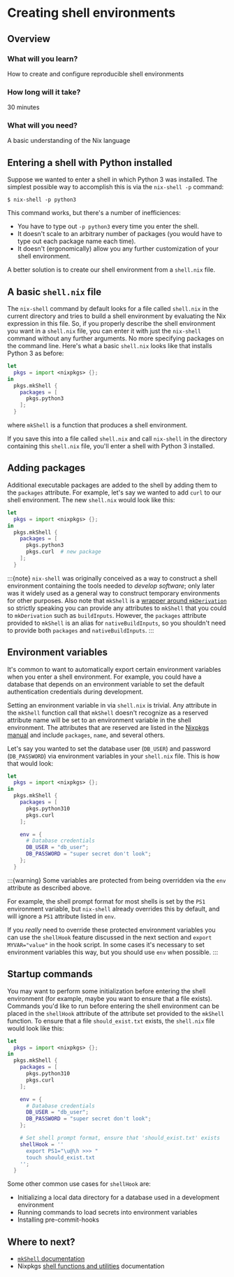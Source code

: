 # Creating shell environments

<!-- Include any foreward you want here -->

## Overview

### What will you learn?

<!-- Give a brief description of what the reader will learn so that they know whether the topic interests them. -->
How to create and configure reproducible shell environments

### How long will it take?
30 minutes

<!-- Give some indication of how long it will take to complete the tutorial so that the reader knows whether to continue. -->

### What will you need?

<!-- List any prerequisite knowledge or tools the reader will need to complete the tutorial. -->
A basic understanding of the Nix language

## Entering a shell with Python installed
Suppose we wanted to enter a shell in which Python 3 was installed.
The simplest possible way to accomplish this is via the `nix-shell -p` command:
```
$ nix-shell -p python3
```

This command works, but there's a number of inefficiences:
- You have to type out `-p python3` every time you enter the shell.
- It doesn't scale to an arbitrary number of packages (you would have to type out each package name each time).
- It doesn't (ergonomically) allow you any further customization of your shell environment.

A better solution is to create our shell environment from a `shell.nix` file.

## A basic `shell.nix` file
The `nix-shell` command by default looks for a file called `shell.nix` in the current directory and tries to build a shell environment by evaluating the Nix expression in this file.
So, if you properly describe the shell environment you want in a `shell.nix` file, you can enter it with just the `nix-shell` command without any further arguments.
No more specifying packages on the command line.
Here's what a basic `shell.nix` looks like that installs Python 3 as before:
```nix
let
  pkgs = import <nixpkgs> {};
in
  pkgs.mkShell {
    packages = [
      pkgs.python3
    ];
  }
```
where `mkShell` is a function that produces a shell environment.

If you save this into a file called `shell.nix` and call `nix-shell` in the directory containing this `shell.nix` file, you'll enter a shell with Python 3 installed.

## Adding packages
Additional executable packages are added to the shell by adding them to the `packages` attribute.
For example, let's say we wanted to add `curl` to our shell environment.
The new `shell.nix` would look like this:
```nix
let
  pkgs = import <nixpkgs> {};
in
  pkgs.mkShell {
    packages = [
      pkgs.python3
      pkgs.curl  # new package
    ];
  }
```

:::{note}
`nix-shell` was originally conceived as a way to construct a shell environment containing the tools needed to *develop software*; only later was it widely used as a general way to construct temporary environments for other purposes. Also note that `mkShell` is a [wrapper around `mkDerivation`](https://nixos.org/manual/nixpkgs/stable/#sec-pkgs-mkShell) so strictly speaking you can provide any attributes to `mkShell` that you could to `mkDerivation` such as `buildInputs`. However, the `packages` attribute provided to `mkShell` is an alias for `nativeBuildInputs`, so you shouldn't need to provide both `packages` and `nativeBuildInputs`.
:::

## Environment variables
It's common to want to automatically export certain environment variables when you enter a shell environment.
For example, you could have a database that depends on an environment variable to set the default authentication credentials during development.

Setting an environment variable in via `shell.nix` is trivial.
Any attribute in the `mkShell` function call that `mkShell` doesn't recognize as a reserved attribute name will be set to an environment variable in the shell environment.
The attributes that are reserved are listed in the [Nixpkgs manual][mkshell_attrs] and include `packages`, `name`, and several others.

[mkshell_attrs]: https://nixos.org/manual/nixpkgs/stable/#sec-pkgs-mkShell-attributes

Let's say you wanted to set the database user (`DB_USER`) and password (`DB_PASSWORD`) via environment variables in your `shell.nix` file.
This is how that would look:
```nix
let
  pkgs = import <nixpkgs> {};
in
  pkgs.mkShell {
    packages = [
      pkgs.python310
      pkgs.curl
    ];

    env = {
      # Database credentials
      DB_USER = "db_user";
      DB_PASSWORD = "super secret don't look";
    };
  }
```

:::{warning}
Some variables are protected from being overridden via the `env` attribute as described above.

For example, the shell prompt format for most shells is set by the `PS1` environment variable, but `nix-shell` already overrides this by default, and will ignore a `PS1` attribute listed in `env`.

If you _really_ need to override these protected environment variables you can use the `shellHook` feature discussed in the next section and `export MYVAR="value"` in the hook script.
In some cases it's necessary to set environment variables this way, but you should use `env` when possible.
:::


## Startup commands
You may want to perform some initialization before entering the shell environment (for example, maybe you want to ensure that a file exists).
Commands you'd like to run before entering the shell environment can be placed in the `shellHook` attribute of the attribute set provided to the `mkShell` function.
To ensure that a file `should_exist.txt` exists, the `shell.nix` file would look like this:

```nix
let
  pkgs = import <nixpkgs> {};
in
  pkgs.mkShell {
    packages = [
      pkgs.python310
      pkgs.curl
    ];

    env = {
      # Database credentials
      DB_USER = "db_user";
      DB_PASSWORD = "super secret don't look";
    };

    # Set shell prompt format, ensure that 'should_exist.txt' exists
    shellHook = ''
      export PS1="\u@\h >>> "
      touch should_exist.txt
    '';
  }
```

Some other common use cases for `shellHook` are:
- Initializing a local data directory for a database used in a development environment
- Running commands to load secrets into environment variables
- Installing pre-commit-hooks

## Where to next?
- [`mkShell` documentation](https://nixos.org/manual/nixpkgs/stable/#sec-pkgs-mkShell)
- Nixpkgs [shell functions and utilities](https://nixos.org/manual/nixpkgs/stable/#ssec-stdenv-functions) documentation


